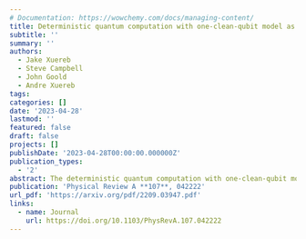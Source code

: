 ```yaml
---
# Documentation: https://wowchemy.com/docs/managing-content/
title: Deterministic quantum computation with one-clean-qubit model as an open quantum system
subtitle: ''
summary: ''
authors:
  - Jake Xuereb
  - Steve Campbell
  - John Goold
  - Andre Xuereb
tags:
categories: []
date: '2023-04-28'
lastmod: ''
featured: false
draft: false
projects: []
publishDate: '2023-04-28T00:00:00.000000Z'
publication_types:
  - '2'
abstract: The deterministic quantum computation with one-clean-qubit model (DQC1) complexity class, or power-of-one qubit model, is examined as an open quantum system. We study the dynamics of a register of qubits carrying out a DQC1 algorithm and show that, for any algorithm in the complexity class, the evolution of the logical qubit can be described as an open quantum system undergoing a dynamics which is unital. Unital quantum channels respect the Tasaki-Crooks fluctuation theorem, and we demonstrate how this is captured by the thermodynamics of the logical qubit. As an application, we investigate the equilibrium and nonequilibrium thermodynamics of the DQC1 trace estimation algorithm. We show that different computational inputs, i.e., different traces being estimated, lead to different energetic exchanges across the register of qubits and that the temperature of the logical qubit impacts the magnitude of fluctuations experienced and quality of the algorithm.
publication: 'Physical Review A **107**, 042222'
url_pdf: 'https://arxiv.org/pdf/2209.03947.pdf'
links:
  - name: Journal
    url: https://doi.org/10.1103/PhysRevA.107.042222
---
```

